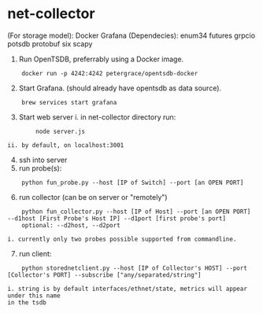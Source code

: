 # net-collector

(For storage model):
Docker
Grafana
(Dependecies):
enum34
futures
grpcio
potsdb
protobuf
six
scapy 

1. Run OpenTSDB, preferrably using a Docker image.
```
    docker run -p 4242:4242 petergrace/opentsdb-docker
```
2. Start Grafana. (should already have opentsdb as data source).
```
    brew services start grafana
```
3. Start web server 
    i. in net-collector directory run: 

```
        node server.js
```

    ii. by default, on localhost:3001
4. ssh into server
5. run probe(s): 

```
    python fun_probe.py --host [IP of Switch] --port [an OPEN PORT]
```

6. run collector (can be on server or "remotely")

```
    python fun_collector.py --host [IP of Host] --port [an OPEN PORT] --d1host [First Probe's Host IP] --d1port [first probe's port] 
    optional: --d2host, --d2port
```
    i. currently only two probes possible supported from commandline. 
7. run client:
```
    python storednetclient.py --host [IP of Collector's HOST] --port [Collector's PORT] --subscribe ["any/separated/string"]
```
    i. string is by default interfaces/ethnet/state, metrics will appear under this name
    in the tsdb
